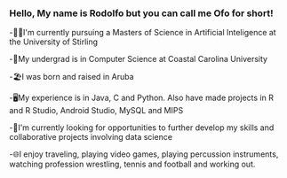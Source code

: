 ### Hello, My name is Rodolfo but you can call me Ofo for short!

-👨‍🎓I'm currently pursuing a Masters of Science in Artificial Inteligence at the University of Stirling

-🧒My undergrad is in Computer Science at Coastal Carolina University

-🏖️I was born and raised in Aruba

-🖥️My experience is in Java, C and Python. Also have made projects in R and R Studio, Android Studio, MySQL and MIPS

-🧠I'm currently looking for opportunities to further develop my skills and collaborative projects involving data science

-🌐I enjoy traveling, playing video games, playing percussion instruments, watching profession wrestling, tennis and football and working out.
